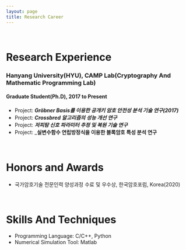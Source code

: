 ```yaml
---
layout: page
title: Research Career
---
```


<br/>


# Research Experience

### Hanyang University(HYU), CAMP Lab(Cryptography And Mathematic Programming Lab)
#### Graduate Student(Ph.D), 2017 to Present

* Project: _**Gröbner Basis를 이용한 공개키 암호 안전성 분석 기술 연구(2017)**_
* Project: _**Crossbred 알고리즘의 성능 개선 연구**_
* Project: _**저피탐 신호 파라미터 추정 및 복원 기술 연구**_
* Project: _**실변수함수 연립방정식을 이용한 블록암호 특성 분석 연구**


<br/>

# Honors and Awards

* 국가암호기술 전문인력 양성과정 수료 및 우수상, 한국암호포럼, Korea(2020)

<br/>

# Skills And Techniques

* Programming Language: C/C++, Python
* Numerical Simulation Tool: Matlab
